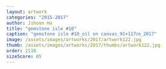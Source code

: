 ```yaml
---
layout: artwork
categories: "2015-2017"
author: Jihoon Ha
title: "gemstone isle #10"
caption: "gemstone isle #10_oil on canvas_91×117㎝_2017"
image: /assets/images/artworks/2017/artwork122.jpg
thumb: /assets/images/artworks/2017/thumbs/artwork122.jpg
order: 2110
sizeScore: 05
---
```


